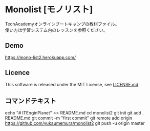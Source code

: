 # Monolist [モノリスト]

TechAcademyオンラインブートキャンプの教材ファイル。  
使い方は学習システム内のレッスンを参照ください。

## Demo

https://mono-list2.herokuapp.com/

## Licence

This software is released under the MIT License, see [LICENSE.md](https://github.com/techacademy-jp/monolist/blob/master/LICENSE.md)

## コマンドテキスト
echo "# ITEnginPlanet" >> README.md
cd monolist2
git init
git add . README.md
git commit -m "first commit"
git remote add origin https://github.com/yukaumemura/monolist2
git push -u origin master
